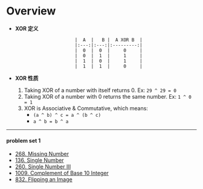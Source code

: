 # Overview 

+ **XOR 定义**

                            |  A  |   B |  A XOR B  |
                            |:---:|:---:|:---------:|
                            |  0  |  0  |     0     |
                            |  0  |  1  |     1     |
                            |  1  |  0  |     1     |
                            |  1  |  1  |     0     |

+ **XOR 性质** 
    <br>
    1. Taking XOR of a number with itself returns 0. Ex: `29 ^ 29 = 0`
    2. Taking XOR of a number with 0 returns the same number. Ex: `1 ^ 0 = 1`
    3.  XOR is Associative & Commutative, which means:<br>
        + `(a ^ b) ^ c = a ^ (b ^ c)`
        + `a ^ b = b ^ a`

---
#### problem set 1

+ [268. Missing Number][1]
+ [136. Single Number][2]
+ [260. Single Number III][3]
+ [1009. Complement of Base 10 Integer][4]
+ [832. Flipping an Image][5]


[1]: https://leetcode.com/problems/missing-number/
[2]: https://leetcode.com/problems/single-number/
[3]: https://leetcode.com/problems/single-number-iii/
[4]: https://leetcode.com/problems/complement-of-base-10-integer/
[5]: https://leetcode.com/problems/flipping-an-image/